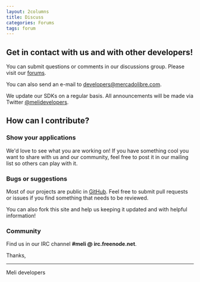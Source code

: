 ```yaml
---
layout: 2columns
title: Discuss
categories: Forums
tags: forum
---
```


## Get in contact with us and with other developers!
You can submit questions or comments in our discussions group. Please visit our [forums](/forums).

You can also send an e-mail to [developers@mercadolibre.com](mailto:developers@mercadolibre.com).

We update our SDKs on a regular basis. All announcements will be made via Twitter [@melidevelopers](https://twitter.com/@melidevelopers).

## How can I contribute?

### Show your applications

We'd love to see what you are working on! If you have something cool you want to share with us and our community, feel free to post it in our mailing list so others can play with it. 

### Bugs or suggestions

Most of our projects are public in [GitHub](https://github.com/mercadolibre). Feel free to submit pull requests or issues if you find something that needs to be reviewed.

You can also fork this site and help us keeping it updated and with helpful information!

### Community

Find us in our IRC channel **#meli @ irc.freenode.net**.

Thanks, 

- - -
Meli developers
